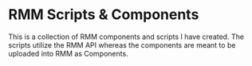 # RMM Scripts & Components

This is a collection of RMM components and scripts I have created. The scripts utilize the RMM API whereas the components are meant to be uploaded into RMM as Components.